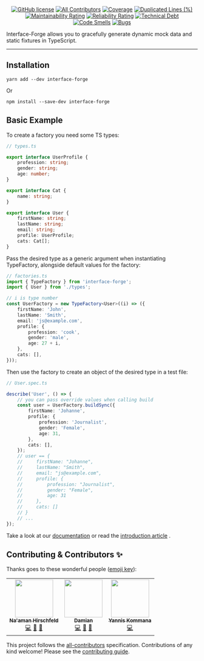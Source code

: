 <div align="center">

[![GitHub license](https://img.shields.io/github/license/Goldziher/interfaceForge)](https://github.com/Goldziher/interfaceForge/blob/main/LICENSE)
[![All Contributors](https://img.shields.io/badge/all_contributors-3-orange.svg?style=flat-square)](#contributors-)
[![Coverage](https://sonarcloud.io/api/project_badges/measure?project=Goldziher_interface-forge&metric=coverage)](https://sonarcloud.io/summary/new_code?id=Goldziher_interface-forge)
[![Duplicated Lines (%)](https://sonarcloud.io/api/project_badges/measure?project=Goldziher_interface-forge&metric=duplicated_lines_density)](https://sonarcloud.io/summary/new_code?id=Goldziher_interface-forge)
[![Maintainability Rating](https://sonarcloud.io/api/project_badges/measure?project=Goldziher_interface-forge&metric=sqale_rating)](https://sonarcloud.io/summary/new_code?id=Goldziher_interface-forge)
[![Reliability Rating](https://sonarcloud.io/api/project_badges/measure?project=Goldziher_interface-forge&metric=reliability_rating)](https://sonarcloud.io/summary/new_code?id=Goldziher_interface-forge)
[![Technical Debt](https://sonarcloud.io/api/project_badges/measure?project=Goldziher_interface-forge&metric=sqale_index)](https://sonarcloud.io/summary/new_code?id=Goldziher_interface-forge)
[![Code Smells](https://sonarcloud.io/api/project_badges/measure?project=Goldziher_interface-forge&metric=code_smells)](https://sonarcloud.io/summary/new_code?id=Goldziher_interface-forge)
[![Bugs](https://sonarcloud.io/api/project_badges/measure?project=Goldziher_interface-forge&metric=bugs)](https://sonarcloud.io/summary/new_code?id=Goldziher_interface-forge)

</div>

Interface-Forge allows you to gracefully generate dynamic mock data and static fixtures in TypeScript.

---

## Installation

```shell
yarn add --dev interface-forge
```

Or

```shell
npm install --save-dev interface-forge
```

## Basic Example

To create a factory you need some TS types:

```typescript
// types.ts

export interface UserProfile {
    profession: string;
    gender: string;
    age: number;
}

export interface Cat {
    name: string;
}

export interface User {
    firstName: string;
    lastName: string;
    email: string;
    profile: UserProfile;
    cats: Cat[];
}
```

Pass the desired type as a generic argument when instantiating TypeFactory, alongside default values for the factory:

```typescript
// factories.ts
import { TypeFactory } from 'interface-forge';
import { User } from './types';

// i is type number
const UserFactory = new TypeFactory<User>((i) => ({
    firstName: 'John',
    lastName: 'Smith',
    email: 'js@example.com',
    profile: {
        profession: 'cook',
        gender: 'male',
        age: 27 + i,
    },
    cats: [],
}));
```

Then use the factory to create an object of the desired type in a test file:

```typescript
// User.spec.ts

describe('User', () => {
    // you can pass override values when calling build
    const user = UserFactory.buildSync({
        firstName: 'Johanne',
        profile: {
            profession: 'Journalist',
            gender: 'Female',
            age: 31,
        },
        cats: [],
    });
    // user == {
    //     firstName: "Johanne",
    //     lastName: "Smith",
    //     email: "js@example.com",
    //     profile: {
    //         profession: "Journalist",
    //         gender: "Female",
    //         age: 31
    //     },
    //     cats: []
    // }
    // ...
});
```

Take a look at our [documentation](https://goldziher.github.io/interface-forge/) or read
the [introduction article](https://javascript.plainenglish.io/generating-test-data-and-fixtures-with-interface-forge-5a5548233aa5)
.

## Contributing & Contributors ✨

Thanks goes to these wonderful people ([emoji key](https://allcontributors.org/docs/en/emoji-key)):

<!-- ALL-CONTRIBUTORS-LIST:START - Do not remove or modify this section -->
<!-- prettier-ignore-start -->
<!-- markdownlint-disable -->
<table>
  <tr>
    <td align="center"><a href="https://www.linkedin.com/in/nhirschfeld/"><img src="https://avatars.githubusercontent.com/u/30733348?v=4?s=100" width="100px;" alt=""/><br /><sub><b>Na'aman Hirschfeld</b></sub></a><br /><a href="https://github.com/Na'aman Hirschfeld/Interface Forge/commits?author=Goldziher" title="Code">💻</a> <a href="https://github.com/Na'aman Hirschfeld/Interface Forge/commits?author=Goldziher" title="Documentation">📖</a> <a href="#maintenance-Goldziher" title="Maintenance">🚧</a></td>
    <td align="center"><a href="https://github.com/dkress59"><img src="https://avatars.githubusercontent.com/u/28515387?v=4?s=100" width="100px;" alt=""/><br /><sub><b>Damian</b></sub></a><br /><a href="https://github.com/Na'aman Hirschfeld/Interface Forge/commits?author=dkress59" title="Code">💻</a> <a href="https://github.com/Na'aman Hirschfeld/Interface Forge/commits?author=dkress59" title="Documentation">📖</a> <a href="#maintenance-dkress59" title="Maintenance">🚧</a></td>
    <td align="center"><a href="https://github.com/stuikomma"><img src="https://avatars.githubusercontent.com/u/2040603?v=4?s=100" width="100px;" alt=""/><br /><sub><b>Yannis Kommana</b></sub></a><br /><a href="https://github.com/Na'aman Hirschfeld/Interface Forge/commits?author=stuikomma" title="Code">💻</a></td>
  </tr>
</table>

<!-- markdownlint-restore -->
<!-- prettier-ignore-end -->

<!-- ALL-CONTRIBUTORS-LIST:END -->

This project follows the [all-contributors](https://github.com/all-contributors/all-contributors) specification.
Contributions of any kind welcome! Please see the [contributing guide](CONTRIBUTING.md).
